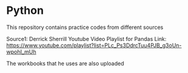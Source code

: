 # Python


This repository contains practice codes from different sources 


Source1: Derrick Sherrill Youtube Video Playlist for Pandas
Link: https://www.youtube.com/playlist?list=PLc_Ps3DdrcTuu4PJB_g3oUn-wpohI_mUh

The workbooks that he uses are also uploaded 
